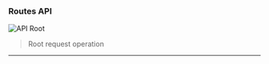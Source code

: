 ### Routes API

![API Root](https://img.shields.io/badge/_/api-ECEFF4?style=for-the-badge&logo=iCloud&logoColor=2E3440)

> Root request operation

---
